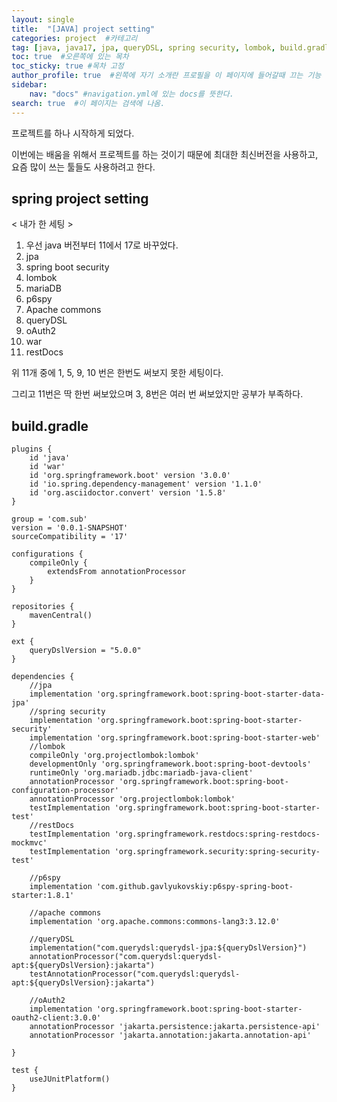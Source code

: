 ```yaml
---
layout: single
title:  "[JAVA] project setting"
categories: project  #카테고리
tag: [java, java17, jpa, queryDSL, spring security, lombok, build.gradle] #태그
toc: true  #오른쪽에 있는 목차
toc_sticky: true #목차 고정
author_profile: true  #왼쪽에 자기 소개란 프로필을 이 페이지에 들어갈때 끄는 기능
sidebar:
    nav: "docs" #navigation.yml에 있는 docs를 뜻한다.
search: true  #이 페이지는 검색에 나옴.
---
```


프로젝트를 하나 시작하게 되었다.

이번에는 배움을 위해서 프로젝트를 하는 것이기 때문에 최대한 최신버전을 사용하고, 요즘 많이 쓰는 툴들도 사용하려고 한다.

## spring project setting

< 내가 한 세팅 >
1. 우선 java 버전부터 11에서 17로 바꾸었다.
2. jpa
3. spring boot security
4. lombok
5. mariaDB
6. p6spy
7. Apache commons
8. queryDSL
9. oAuth2
10. war
11. restDocs

위 11개 중에 1, 5, 9, 10 번은 한번도 써보지 못한 세팅이다.

그리고 11번은 딱 한번 써보았으며 3, 8번은 여러 번 써보았지만 공부가 부족하다.

## build.gradle

```plaintext
plugins {
    id 'java'
    id 'war'
    id 'org.springframework.boot' version '3.0.0'
    id 'io.spring.dependency-management' version '1.1.0'
    id 'org.asciidoctor.convert' version '1.5.8'
}

group = 'com.sub'
version = '0.0.1-SNAPSHOT'
sourceCompatibility = '17'

configurations {
    compileOnly {
        extendsFrom annotationProcessor
    }
}

repositories {
    mavenCentral()
}

ext {
    queryDslVersion = "5.0.0"
}

dependencies {
    //jpa
    implementation 'org.springframework.boot:spring-boot-starter-data-jpa'
    //spring security
    implementation 'org.springframework.boot:spring-boot-starter-security'
    implementation 'org.springframework.boot:spring-boot-starter-web'
    //lombok
    compileOnly 'org.projectlombok:lombok'
    developmentOnly 'org.springframework.boot:spring-boot-devtools'
    runtimeOnly 'org.mariadb.jdbc:mariadb-java-client'
    annotationProcessor 'org.springframework.boot:spring-boot-configuration-processor'
    annotationProcessor 'org.projectlombok:lombok'
    testImplementation 'org.springframework.boot:spring-boot-starter-test'
    //restDocs
    testImplementation 'org.springframework.restdocs:spring-restdocs-mockmvc'
    testImplementation 'org.springframework.security:spring-security-test'

    //p6spy
    implementation 'com.github.gavlyukovskiy:p6spy-spring-boot-starter:1.8.1'

    //apache commons
    implementation 'org.apache.commons:commons-lang3:3.12.0'

    //queryDSL
    implementation("com.querydsl:querydsl-jpa:${queryDslVersion}")
    annotationProcessor("com.querydsl:querydsl-apt:${queryDslVersion}:jakarta")
    testAnnotationProcessor("com.querydsl:querydsl-apt:${queryDslVersion}:jakarta")

    //oAuth2
    implementation 'org.springframework.boot:spring-boot-starter-oauth2-client:3.0.0'
    annotationProcessor 'jakarta.persistence:jakarta.persistence-api'
    annotationProcessor 'jakarta.annotation:jakarta.annotation-api'

}

test {
    useJUnitPlatform()
}
```